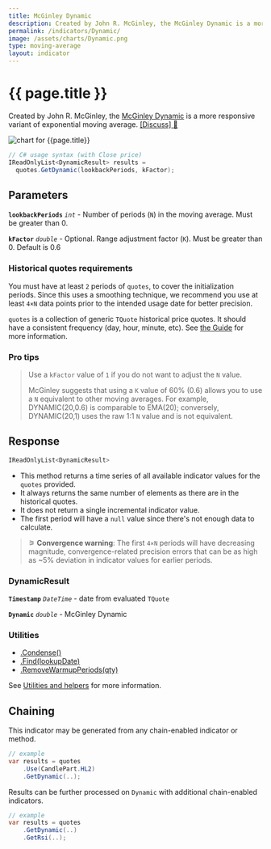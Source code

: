 ```yaml
---
title: McGinley Dynamic
description: Created by John R. McGinley, the McGinley Dynamic is a more responsive variant of exponential moving average.
permalink: /indicators/Dynamic/
image: /assets/charts/Dynamic.png
type: moving-average
layout: indicator
---
```


# {{ page.title }}

Created by John R. McGinley, the [McGinley Dynamic](https://www.investopedia.com/terms/m/mcginley-dynamic.asp) is a more responsive variant of exponential moving average.
[[Discuss] &#128172;]({{site.github.repository_url}}/discussions/866 "Community discussion about this indicator")

![chart for {{page.title}}]({{site.baseurl}}{{page.image}})

```csharp
// C# usage syntax (with Close price)
IReadOnlyList<DynamicResult> results =
  quotes.GetDynamic(lookbackPeriods, kFactor);
```

## Parameters

**`lookbackPeriods`** _`int`_ - Number of periods (`N`) in the moving average.  Must be greater than 0.

**`kFactor`** _`double`_ - Optional.  Range adjustment factor (`K`).  Must be greater than 0.  Default is 0.6

### Historical quotes requirements

You must have at least `2` periods of `quotes`, to cover the initialization periods.  Since this uses a smoothing technique, we recommend you use at least `4×N` data points prior to the intended usage date for better precision.

`quotes` is a collection of generic `TQuote` historical price quotes.  It should have a consistent frequency (day, hour, minute, etc).  See [the Guide]({{site.baseurl}}/guide/#historical-quotes) for more information.

### Pro tips

> Use a `kFactor` value of `1` if you do not want to adjust the `N` value.
>
> McGinley suggests that using a `K` value of 60% (0.6) allows you to use a `N` equivalent to other moving averages.  For example, DYNAMIC(20,0.6) is comparable to EMA(20); conversely, DYNAMIC(20,1) uses the raw 1:1 `N` value and is not equivalent.

## Response

```csharp
IReadOnlyList<DynamicResult>
```

- This method returns a time series of all available indicator values for the `quotes` provided.
- It always returns the same number of elements as there are in the historical quotes.
- It does not return a single incremental indicator value.
- The first period will have a `null` value since there's not enough data to calculate.

>&#9886; **Convergence warning**: The first `4×N` periods will have decreasing magnitude, convergence-related precision errors that can be as high as ~5% deviation in indicator values for earlier periods.

### DynamicResult

**`Timestamp`** _`DateTime`_ - date from evaluated `TQuote`

**`Dynamic`** _`double`_ - McGinley Dynamic

### Utilities

- [.Condense()]({{site.baseurl}}/utilities#condense)
- [.Find(lookupDate)]({{site.baseurl}}/utilities#find-indicator-result-by-date)
- [.RemoveWarmupPeriods(qty)]({{site.baseurl}}/utilities#remove-warmup-periods)

See [Utilities and helpers]({{site.baseurl}}/utilities#utilities-for-indicator-results) for more information.

## Chaining

This indicator may be generated from any chain-enabled indicator or method.

```csharp
// example
var results = quotes
    .Use(CandlePart.HL2)
    .GetDynamic(..);
```

Results can be further processed on `Dynamic` with additional chain-enabled indicators.

```csharp
// example
var results = quotes
    .GetDynamic(..)
    .GetRsi(..);
```
